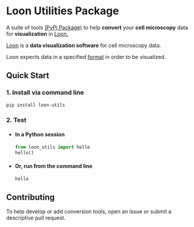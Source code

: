 # Loon Utilities Package

A suite of tools [(PyPi Package)](pypi.org/project/loon-utils/) to help **convert** your **cell microscopy** data for **visualization** in [Loon.](https://vdl.sci.utah.edu/loonar/)

[Loon](https://vdl.sci.utah.edu/loonar/) is a **data visualization software** for cell microscopy data. 

Loon expects data in a specified [format](https://vdl.sci.utah.edu/loonar/docs/getting-started-with-loon/data) in order to be visualized.


## Quick Start

### 1. Install via command line
```sh
pip install loon-utils
```

### 2. Test

- #### In a Python session
    ```py
    from loon_utils import hello
    hello()
    ```

- #### Or, run from the command line
    ```sh
    hello
    ```

## Contributing

To help develop or add conversion tools, open an issue or submit a descriptive pull request.
